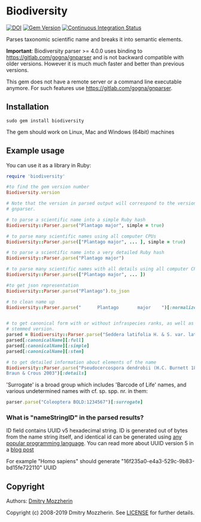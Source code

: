 Biodiversity
============

[![DOI](https://zenodo.org/badge/19435/GlobalNamesArchitecture/biodiversity.svg)](https://zenodo.org/badge/latestdoi/19435/GlobalNamesArchitecture/biodiversity)
[![Gem Version][gem_svg]][gem_link]
[![Continuous Integration Status][ci_svg]][ci_link]

Parses taxonomic scientific name and breaks it into semantic elements.

**Important**: Biodiversity parser >= 4.0.0 uses binding to
https://gitlab.com/gogna/gnparser and
is not backward compatible with older versions. However it is much much faster
and better than previous versions.

This gem does not have a remote server or a command line executable anymore.
For such features use https://gitlab.com/gogna/gnparser.


## Installation

    sudo gem install biodiversity

The gem should work on Linux, Mac and Windows (64bit) machines

## Example usage

You can use it as a library in Ruby:


```ruby
require 'biodiversity'

#to find the gem version number
Biodiversity.version

# Note that the version in parsed output will correspond to the version of
# gnparser.

# to parse a scientific name into a simple Ruby hash
Biodiversity::Parser.parse("Plantago major", simple = true)

# to parse many scientific names using all computer CPUs
Biodiversity::Parser.parse(["Plantago major", ... ], simple = true)

# to parse a scientific name into a very detailed Ruby hash
Biodiversity::Parser.parse("Plantago major")

# to parse many scientific names with all details using all computer CPUs
Biodiversity::Parser.parse(["Plantago major", ... ])

#to get json representation
Biodiversity::Parser.parse("Plantago").to_json

# to clean name up
Biodiversity::Parser.parse("      Plantago       major    ")[:normalized]


# to get canonical form with or without infraspecies ranks, as well as
# stemmed version.
parsed = Biodiversity::Parser.parse("Seddera latifolia H. & S. var. latifolia")
parsed[:canonicalName][:full]
parsed[:canonicalName][:simple]
parsed[:canonicalName][:stem]

# to get detailed information about elements of the name
Biodiversity::Parser.parse("Pseudocercospora dendrobii (H.C. Burnett 1883) U. \
Braun & Crous 2003")[:details]
```

'Surrogate' is a broad group which includes 'Barcode of Life' names, and various
undetermined names with cf. sp. spp. nr. in them:

```ruby
parser.parse("Coleoptera BOLD:1234567")[:surrogate]
```
### What is "nameStringID" in the parsed results?

ID field contains UUID v5 hexadecimal string. ID is generated out of bytes
from the name string itself, and identical id can be generated using [any
popular programming language][uuid_examples]. You can read more about UUID
version 5 in a [blog post][uuid_blog]

For example "Homo sapiens" should generate "16f235a0-e4a3-529c-9b83-bd15fe722110" UUID

Copyright
---------

Authors: [Dmitry Mozzherin][dimus]

Copyright (c) 2008-2019 Dmitry Mozzherin. See [LICENSE][license]
for further details.

[gem_svg]: https://badge.fury.io/rb/biodiversity.svg
[gem_link]: http://badge.fury.io/rb/biodiversity
[ci_svg]: https://secure.travis-ci.org/GlobalNamesArchitecture/biodiversity.svg
[ci_link]: http://travis-ci.org/GlobalNamesArchitecture/biodiversity
[dimus]: https://github.com/dimus
[license]: https://github.com/GlobalNamesArchitecture/biodiversity/blob/master/LICENSE
[uuid_examples]: https://github.com/GlobalNamesArchitecture/gn_uuid_examples
[uuid_blog]: http://globalnamesarchitecture.github.io/gna/uuid/2015/05/31/gn-uuid-0-5-0.html
